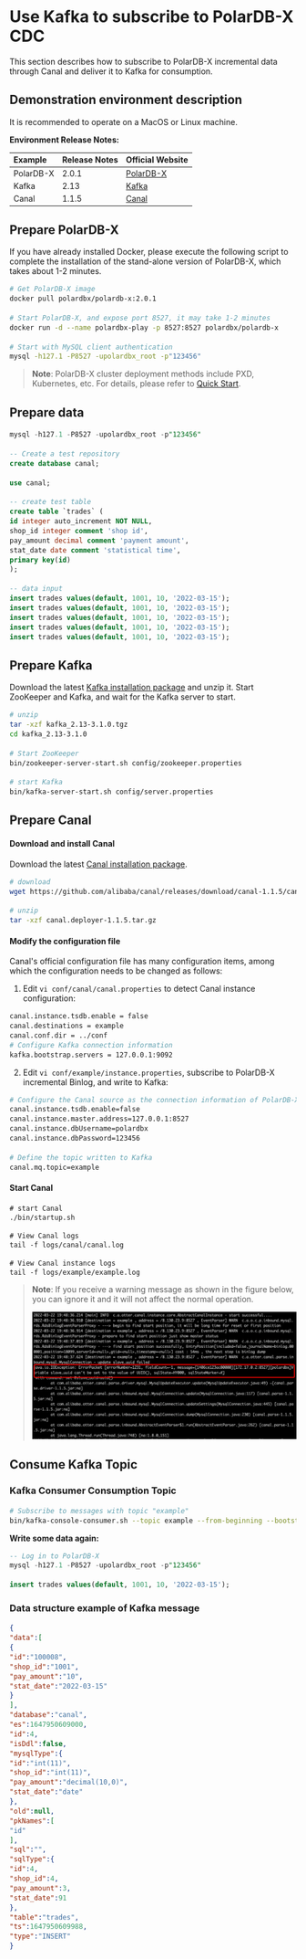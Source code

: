 # Use Kafka to subscribe to PolarDB-X CDC

This section describes how to subscribe to PolarDB-X incremental data through Canal and deliver it to Kafka for consumption.

## Demonstration environment description

It is recommended to operate on a MacOS or Linux machine.

**Environment Release Notes:**

| Example | Release Notes | Official Website |
| :-------- | :------- | :---------------------------------------- |
| PolarDB-X | 2.0.1    | [PolarDB-X](https://polardbx.com/)        |
| Kafka     | 2.13     | [Kafka](https://kafka.apache.org/)        |
| Canal     | 1.1.5    | [Canal](https://github.com/alibaba/canal) |

## Prepare PolarDB-X

If you have already installed Docker, please execute the following script to complete the installation of the stand-alone version of PolarDB-X, which takes about 1-2 minutes.

```bash
# Get PolarDB-X image
docker pull polardbx/polardb-x:2.0.1

# Start PolarDB-X, and expose port 8527, it may take 1-2 minutes
docker run -d --name polardbx-play -p 8527:8527 polardbx/polardb-x

# Start with MySQL client authentication
mysql -h127.1 -P8527 -upolardbx_root -p"123456"
```

> **Note**: PolarDB-X cluster deployment methods include PXD, Kubernetes, etc. For details, please refer to [Quick Start](../../quickstart/topics/Quick-Start.md).

## Prepare data

```sql
mysql -h127.1 -P8527 -upolardbx_root -p"123456"

-- Create a test repository
create database canal;

use canal;

-- create test table
create table `trades` (
id integer auto_increment NOT NULL,
shop_id integer comment 'shop id',
pay_amount decimal comment 'payment amount',
stat_date date comment 'statistical time',
primary key(id)
);

-- data input
insert trades values(default, 1001, 10, '2022-03-15');
insert trades values(default, 1001, 10, '2022-03-15');
insert trades values(default, 1001, 10, '2022-03-15');
insert trades values(default, 1001, 10, '2022-03-15');
insert trades values(default, 1001, 10, '2022-03-15');
```

## Prepare Kafka

Download the latest [Kafka installation package](https://www.apache.org/dyn/closer.cgi?path=/kafka/3.1.0/kafka_2.13-3.1.0.tgz) and unzip it. Start ZooKeeper and Kafka, and wait for the Kafka server to start.

```bash
# unzip
tar -xzf kafka_2.13-3.1.0.tgz
cd kafka_2.13-3.1.0

# Start ZooKeeper
bin/zookeeper-server-start.sh config/zookeeper.properties

# start Kafka
bin/kafka-server-start.sh config/server.properties
```

## Prepare Canal

#### Download and install Canal

Download the latest [Canal installation package](https://github.com/alibaba/canal/releases).

```bash
# download
wget https://github.com/alibaba/canal/releases/download/canal-1.1.5/canal.deployer-1.1.5.tar.gz

# unzip
tar -xzf canal.deployer-1.1.5.tar.gz
```

#### Modify the configuration file

Canal's official configuration file has many configuration items, among which the configuration needs to be changed as follows:

1. Edit `vi conf/canal/canal.properties` to detect Canal instance configuration:

```bash
canal.instance.tsdb.enable = false
canal.destinations = example
canal.conf.dir = ../conf
# Configure Kafka connection information
kafka.bootstrap.servers = 127.0.0.1:9092
```


2. Edit `vi conf/example/instance.properties`, subscribe to PolarDB-X incremental Binlog, and write to Kafka:

```bash
# Configure the Canal source as the connection information of PolarDB-X, which is used to subscribe to the Binlog of PolarDB-X
canal.instance.tsdb.enable=false
canal.instance.master.address=127.0.0.1:8527
canal.instance.dbUsername=polardbx
canal.instance.dbPassword=123456

# Define the topic written to Kafka
canal.mq.topic=example
```


#### Start Canal

```shell
# start Canal
./bin/startup.sh

# View Canal logs
tail -f logs/canal/canal.log

# View Canal instance logs
tail -f logs/example/example.log
```

> **Note**: If you receive a warning message as shown in the figure below, you can ignore it and it will not affect the normal operation.
>
> ![Canal Warning](../images/screenshot_canal_warning.png)

## Consume Kafka Topic

### Kafka Consumer Consumption Topic

```bash
# Subscribe to messages with topic "example"
bin/kafka-console-consumer.sh --topic example --from-beginning --bootstrap-server localhost:9092
```

**Write some data again:**

```sql
-- Log in to PolarDB-X
mysql -h127.1 -P8527 -upolardbx_root -p"123456"

insert trades values(default, 1001, 10, '2022-03-15');
```

### Data structure example of Kafka message

```json
{
"data":[
{
"id":"100008",
"shop_id":"1001",
"pay_amount":"10",
"stat_date":"2022-03-15"
}
],
"database":"canal",
"es":1647950609000,
"id":4,
"isDdl":false,
"mysqlType":{
"id":"int(11)",
"shop_id":"int(11)",
"pay_amount":"decimal(10,0)",
"stat_date":"date"
},
"old":null,
"pkNames":[
"id"
],
"sql":"",
"sqlType":{
"id":4,
"shop_id":4,
"pay_amount":3,
"stat_date":91
},
"table":"trades",
"ts":1647950609988,
"type":"INSERT"
}
```